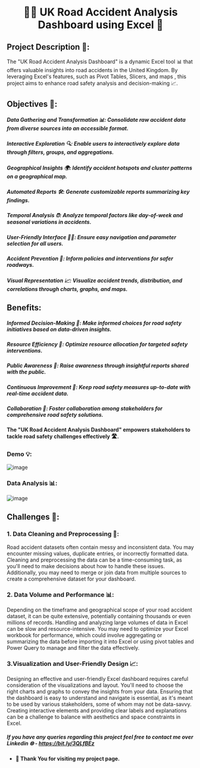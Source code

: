 
# <h1 align="center">🚦🤕 UK Road Accident Analysis Dashboard using Excel 🚨</h1>

## Project Description 📝:

The "UK Road Accident Analysis Dashboard" is a dynamic Excel tool 📊 that offers valuable insights 
into road accidents in the United Kingdom. By leveraging Excel's features, such as Pivot Tables, Slicers, and maps , 
this project aims to enhance road safety analysis and decision-making 📈.

## Objectives 🎯:

##### Data Gathering and Transformation 📊: Consolidate raw accident data from diverse sources into an accessible format.
##### Interactive Exploration 🔍:  Enable users to interactively explore data through filters, groups, and aggregations.
##### Geographical Insights 🌍: Identify accident hotspots and cluster patterns on a geographical map.
##### Automated Reports 🛠️: Generate customizable reports summarizing key findings.
##### Temporal Analysis ⏰: Analyze temporal factors like day-of-week and seasonal variations in accidents.
##### User-Friendly Interface 👨‍💻: Ensure easy navigation and parameter selection for all users.
##### Accident Prevention 🚦: Inform policies and interventions for safer roadways.
##### Visual Representation 📈:  Visualize accident trends, distribution, and correlations through charts, graphs, and maps.


## Benefits:

##### Informed Decision-Making 🧠: Make informed choices for road safety initiatives based on data-driven insights.
##### Resource Efficiency 🔄: Optimize resource allocation for targeted safety interventions.
##### Public Awareness 📢: Raise awareness through insightful reports shared with the public.
##### Continuous Improvement 🔄: Keep road safety measures up-to-date with real-time accident data.
##### Collaboration 🤝: Foster collaboration among stakeholders for comprehensive road safety solutions.

#### __The "UK Road Accident Analysis Dashboard" empowers stakeholders to tackle road safety challenges effectively 🛣️.__

### Demo 💡:

![image](https://github.com/amit9690/Road-Accident-Analysis---Excel-Dashboard/assets/129444885/ba14d7e3-b828-41d9-9164-7ca12f20de0c)



### Data Analysis 📊:

![image](https://github.com/amit9690/Road-Accident-Analysis---Excel-Dashboard/assets/129444885/a5d2e7c8-49ab-435b-a253-5f31ac420e26)

## Challenges 💪:

### 1. Data Cleaning and Preprocessing 🧹:
Road accident datasets often contain messy and inconsistent data. You may encounter missing values, duplicate entries, or incorrectly formatted data. Cleaning and preprocessing the data can be a time-consuming task, as you'll need to make decisions about how to handle these issues. Additionally, you may need to merge or join data from multiple sources to create a comprehensive dataset for your dashboard.

### 2. Data Volume and Performance 📊:
Depending on the timeframe and geographical scope of your road accident dataset, it can be quite extensive, potentially containing thousands or even millions of records. Handling and analyzing large volumes of data in Excel can be slow and resource-intensive. You may need to optimize your Excel workbook for performance, which could involve aggregating or summarizing the data before importing it into Excel or using pivot tables and Power Query to manage and filter the data effectively.

### 3.Visualization and User-Friendly Design  📈:
Designing an effective and user-friendly Excel dashboard requires careful consideration of the visualizations and layout. You'll need to choose the right charts and graphs to convey the insights from your data. Ensuring that the dashboard is easy to understand and navigate is essential, as it's meant to be used by various stakeholders, some of whom may not be data-savvy. Creating interactive elements and providing clear labels and explanations can be a challenge to balance with aesthetics and space constraints in Excel.



##### If you have any queries regarding this project feel free to contact me over Linkedin 🌐 - https://bit.ly/3QLfBEz


* #### 🤝 __Thank You for visiting my project page.__





